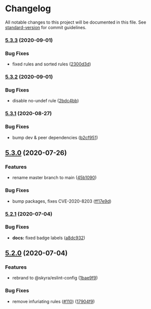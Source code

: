 # Changelog

All notable changes to this project will be documented in this file. See [standard-version](https://github.com/conventional-changelog/standard-version) for commit guidelines.

### [5.3.3](https://github.com/skyra-project/eslint-config/compare/v5.3.2...v5.3.3) (2020-09-01)

### Bug Fixes

-   fixed rules and sorted rules ([2300d3d](https://github.com/skyra-project/eslint-config/commit/2300d3dad23e55acca288f0b5d9b2ed51de65852))

### [5.3.2](https://github.com/skyra-project/eslint-config/compare/v5.3.1...v5.3.2) (2020-09-01)

### Bug Fixes

-   disable no-undef rule ([2bdc4bb](https://github.com/skyra-project/eslint-config/commit/2bdc4bbb6a941a22e9ef91b522678bb681e1e719))

### [5.3.1](https://github.com/skyra-project/eslint-config/compare/v5.3.0...v5.3.1) (2020-08-27)

### Bug Fixes

-   bump dev & peer dependencies ([b2cf951](https://github.com/skyra-project/eslint-config/commit/b2cf9513c391c0d3f5fdc7ba3f751d66d2ba4f65))

## [5.3.0](https://github.com/skyra-project/eslint-config/compare/v5.2.1...v5.3.0) (2020-07-26)

### Features

-   rename master branch to main ([45b1090](https://github.com/skyra-project/eslint-config/commit/45b1090000ef357ccb931fcf7d3d46db2ccf3014))

### Bug Fixes

-   bump packages, fixes CVE-2020-8203 ([ff17e9d](https://github.com/skyra-project/eslint-config/commit/ff17e9d85287712c95e523080f39eaf0dd21a36d))

### [5.2.1](https://github.com/skyra-project/eslint-config/compare/v5.2.0...v5.2.1) (2020-07-04)

### Bug Fixes

-   **docs:** fixed badge labels ([a8dc932](https://github.com/skyra-project/eslint-config/commit/a8dc9326b490ce52db77f48de0b0e4afe2030df3))

## [5.2.0](https://github.com/skyra-project/eslint-config/compare/v3.0.0...v5.2.0) (2020-07-04)

### Features

-   rebrand to @skyra/eslint-config ([1bae9f9](https://github.com/skyra-project/eslint-config/commit/1bae9f95d9c04b7478be879ff2c1d04b6b499f6d))

### Bug Fixes

-   remove infuriating rules ([#110](https://github.com/skyra-project/eslint-config/issues/110)) ([17904f9](https://github.com/skyra-project/eslint-config/commit/17904f935484d51479f5bcd861e8c6e4ec89a432))
